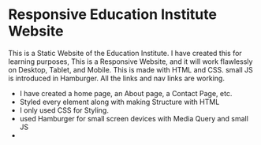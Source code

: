 
# Responsive Education Institute Website

This is a Static Website of the Education Institute. 
I have created this for learning purposes, This is a Responsive Website, and it will work flawlessly on Desktop, Tablet, and Mobile. This is made with HTML and CSS. small JS is introduced in Hamburger. 
All the links and nav links are working. 

- I have created a home page, an About page, a Contact Page, etc.
- Styled every element along with making Structure with HTML
- I only used CSS for Styling.
- used Hamburger for small screen devices with Media Query and small JS
-
